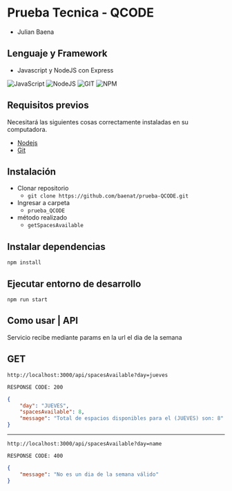 # Prueba Tecnica - QCODE

- Julian Baena

## Lenguaje y Framework

- Javascript y NodeJS con Express

![JavaScript](https://img.shields.io/badge/javascript-%23323330.svg?style=for-the-badge&logo=javascript&logoColor=%23F7DF1E)
![NodeJS](https://img.shields.io/badge/node.js-6DA55F?style=for-the-badge&logo=node.js&logoColor=white)
![GIT](https://img.shields.io/badge/Git-fc6d26?style=for-the-badge&logo=git&logoColor=white)
![NPM](https://img.shields.io/badge/NPM-%23CB3837.svg?style=for-the-badge&logo=npm&logoColor=white) 

## Requisitos previos

Necesitará las siguientes cosas correctamente instaladas en su computadora.

- [Nodejs](https://nodejs.org/en)
- [Git](http://git-scm.com/)

## Instalación

- Clonar repositorio
  - `git clone https://github.com/baenat/prueba-QCODE.git`
- Ingresar a carpeta
  - `prueba_QCODE`
- método realizado
  - `getSpacesAvailable`

## Instalar dependencias

```
npm install
```

## Ejecutar entorno de desarrollo

```
npm run start
```

## Como usar | API

Servicio recibe mediante params en la url el dia de la semana

## GET
```
http://localhost:3000/api/spacesAvailable?day=jueves
```
```
RESPONSE CODE: 200
```
```json
{
	"day": "JUEVES",
	"spacesAvailable": 8,
	"message": "Total de espacios disponibles para el (JUEVES) son: 8"
}
```
------------
```
http://localhost:3000/api/spacesAvailable?day=name
```
```
RESPONSE CODE: 400
```
```json
{
	"message": "No es un dia de la semana válido"
}

```
